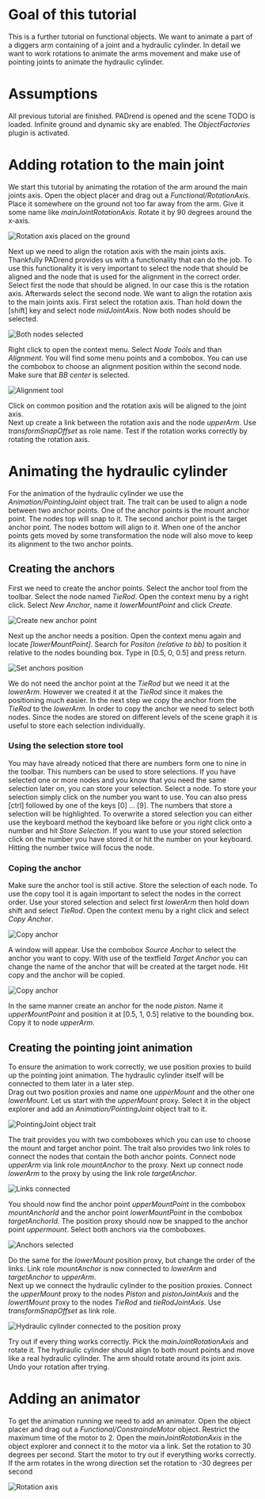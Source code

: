 <!------------------------------------------------------------------------------------------------
This work is licensed under the Creative Commons Attribution-ShareAlike 4.0 International License.
 To view a copy of this license, visit http://creativecommons.org/licenses/by-sa/4.0/.
------------------------------------------------------------------------------------------------->

# Goal of this tutorial
This is a further tutorial on functional objects.
We want to animate a part of a diggers arm containing of a joint and a hydraulic cylinder.
In detail we want to work rotations to animate the arms movement and make use of pointing joints to animate the hydraulic cylinder.  

# Assumptions
All previous tutorial are finished.
PADrend is opened and the scene TODO is loaded.
Infinite ground and dynamic sky are enabled.
The _ObjectFactories_ plugin is activated.

# Adding rotation to the main joint
We start this tutorial by animating the rotation of the arm around the main joints axis.
Open the object placer and drag out a _Functional/RotationAxis_.
Place it somewhere on the ground not too far away from the arm.
Give it some name like _mainJointRotationAxis_.
Rotate it by 90 degrees around the x-axis.

![Rotation axis placed on the ground](figures/rotation_axis_placed.png)

Next up we need to align the rotation axis with the main joints axis.
Thankfully PADrend provides us with a functionality that can do the job.
To use this functionality it is very important to select the node that should be aligned and the node that is used for the alignment in the correct order.
Select first the node that should be aligned.
In our case this is the rotation axis.
Afterwards select the second node.
We want to align the rotation axis to the main joints axis.
First select the rotation axis.
Than hold down the [shift] key and select node _midJointAxis_.
Now both nodes should be selected.

![Both nodes selected](figures/axis_selected.png)

Right click to open the context menu.
Select _Node Tools_ and than _Alignment_.
You will find some menu points and a combobox.
You can use the combobox to choose an alignment position within the second node.
Make sure that _BB center_ is selected.

![Alignment tool](figures/common_position.png)

Click on common position and the rotation axis will be aligned to the joint axis.  
Next up create a link between the rotation axis and the node _upperArm_.
Use _transformSnapOffset_ as role name.
Test if the rotation works correctly by rotating the rotation axis.

# Animating the hydraulic cylinder
For the animation of the hydraulic cylinder we use the _Animation/PointingJoint_ object trait.
The trait can be used to align a node between two anchor points.
One of the anchor points is the mount anchor point.
The nodes top will snap to it.
The second anchor point is the target anchor point.
The nodes bottom will align to it.
When one of the anchor points gets moved by some transformation the node will also move to keep its alignment to the two anchor points.  

## Creating the anchors
First we need to create the anchor points.
Select the anchor tool from the toolbar.
Select the node named _TieRod_.
Open the context menu by a right click.
Select _New Anchor_, name it _lowerMountPoint_ and click _Create_.

![Create new anchor point](figures/create_anchor.png)

Next up the anchor needs a position.
Open the context menu again and locate _[lowerMountPoint]_.
Search for _Positon (relative to bb)_ to position it relative to the nodes bounding box.
Type in [0.5, 0, 0.5] and press return.

![Set anchors position](figures/set_anchor_position.png)

We do not need the anchor point at the _TieRod_ but we need it at the _lowerArm_.
However we created it at the _TieRod_ since it makes the positioning much easier.
In the next step we copy the anchor from the _TieRod_ to the _lowerArm_.
In order to copy the anchor we need to select both nodes.
Since the nodes are stored on different levels of the scene graph it is useful to store each selection individually.

### Using the selection store tool
You may have already noticed that there are numbers form one to nine in the toolbar.
This numbers can be used to store selections.
If you have selected one or more nodes and you know that you need the same selection later on, you can store your selection.
Select a node.
To store your selection simply click on the number you want to use.
You can also press [ctrl] followed by one of the keys [0] ... [9].
The numbers that store a selection will be highlighted.
To overwrite a stored selection you can either use the keyboard method the keyboard like before or you right click onto a number and hit _Store Selection_.
If you want to use your stored selection click on the number you have stored it or hit the number on your keyboard.
Hitting the number twice will focus the node.

### Coping the anchor

Make sure the anchor tool is still active.
Store the selection of each node.
To use the copy tool it is again important to select the nodes in the correct order.
Use your stored selection and select first _lowerArm_ then hold down shift and select _TieRod_.
Open the context menu by a right click and select _Copy Anchor_.

![Copy anchor](figures/copy_anchor.png)

A window will appear.
Use the combobox _Source Anchor_ to select the anchor you want to copy.
With use of the textfield _Target Anchor_ you can change the name of the anchor that will be created at the target node.
Hit copy and the anchor will be copied.

![Copy anchor](figures/copy_anchor_tool.png)

In the same manner create an anchor for the node _piston_.
Name it _upperMountPoint_ and position it at [0.5, 1, 0.5] relative to the bounding box.
Copy it to node _upperArm_.

## Creating the pointing joint animation
To ensure the animation to work correctly, we use position proxies to build up the pointing joint animation.
The hydraulic cylinder itself will be connected to them later in a later step.  
Drag out two position proxies and name one _upperMount_ and the other one _lowerMount_.
Let us start with the _upperMount_ proxy.
Select it in the object explorer and add an _Animation/PointingJoint_ object trait to it.

![PointingJoint object trait](figures/pointing_joint_trait.png)

The trait provides you with two comboboxes which you can use to choose the mount and target anchor point.
The trait also provides two link roles to connect the nodes that contain the both anchor points.
Connect node _upperArm_ via link role _mountAnchor_ to the proxy.
Next up connect node _lowerArm_ to the proxy by using the link role _targetAnchor_.

![Links connected](figures/pointing_joint_links.png)

You should now find the anchor point _upperMountPoint_ in the combobox _mountAnchorId_ and the anchor point _lowerMountPoint_ in the combobox _targetAnchorId_.
The position proxy should now be snapped to the anchor point _uppermount_.
Select both anchors via the comboboxes.

![Anchors selected](figures/pointing_joint_anchors.png)

Do the same for the _lowerMount_ position proxy, but change the order of the links.
Link role _mountAnchor_ is now connected to _lowerArm_ and _targetAnchor_ to _upperArm_.  
Next up we connect the hydraulic cylinder to the position proxies.
Connect the _upperMount_ proxy to the nodes _Piston_ and _pistonJointAxis_ and the _lowertMount_ proxy to the nodes _TieRod_ and _tieRodJointAxis_.
Use _transformSnapOffset_ as link role.

![Hydraulic cylinder connected to the position proxy](figures/proxy_connected.png)

Try out if every thing works correctly.
Pick the _mainJointRotationAxis_ and rotate it.
The hydraulic cylinder should align to both mount points and move like a real hydraulic cylinder.
The arm should rotate around its joint axis.
Undo your rotation after trying.

# Adding an animator
To get the animation running we need to add an animator.
Open the object placer and drag out a _Functional/ConstraindeMotor_ object.
Restrict the maximum time of the motor to 2.
Open the _mainJointRotationAxis_ in the object explorer and connect it to the motor via a link.
Set the rotation to 30 degrees per second.
Start the motor to try out if everything works correctly.
If the arm rotates in the wrong direction set the rotation to -30 degrees per second

![Rotation axis](figures/rotation_axis.png)
